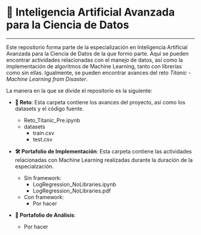 # 🌟 Inteligencia Artificial Avanzada para la Ciencia de Datos

---

Este repositorio forma parte de la especialización en Inteligencia Artificial Avanzada para la Ciencia de Datos de la que formo parte. 
Aquí se pueden encontrar actividades relacionadas con el manejo de datos, así como la implementación de algoritmos de Machine Learning, tanto con librerías como sin ellas. 
Igualmente, se pueden encontrar avances del reto *Titanic - Machine Learning from Disaster*.

La manera en la que se divide el repositorio es la siguiente:

- **📂 Reto**: Esta carpeta contiene los avances del proyecto, así como los datasets y el código fuente.
  - Reto_Titanic_Pre.ipynb
  - datasets
    - train.csv
    - test.csv

- **🛠️ Portafolio de Implementación**: Esta carpeta contiene las actividades relacionadas con Machine Learning realizadas durante la duración de la especialzación.
  - Sin framework:
    - LogRegression_NoLibraries.ipynb
    - LogRegression_NoLibraries.pdf
  - Con framework:
    - Por hacer

- **📝 Portafolio de Análisis**:
  - Por hacer
